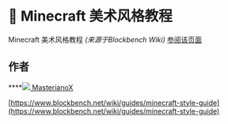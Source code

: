 # 🎨 Minecraft 美术风格教程

Minecraft 美术风格教程 _(来源于Blockbench Wiki)_ [参阅该页面](https://www.mcbbs.net/thread-1221277-1-1.html)

## **作者**

****[![](https://avatars.githubusercontent.com/u/85763346?v=4) MasterianoX](https://github.com/MasterianoX)

[https://www.blockbench.net/wiki/guides/minecraft-style-guide](https://www.blockbench.net/wiki/guides/minecraft-style-guide)
